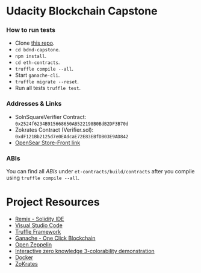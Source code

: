 # Udacity Blockchain Capstone

### How to run tests

* Clone [this repo](https://github.com/muradmm83/bdnd-capstone).
* `cd bdnd-capstone`.
* `npm install`.
* `cd eth-contracts`.
* `truffle compile --all`.
* Start `ganache-cli`.
* `truffle migrate --reset`.
* Run all tests `truffle test`.

### Addresses & Links
* SolnSquareVerifier Contract: `0x2524f6234B915668650AB522198B0BdB2DF3B70d`
* Zokrates Contract (Verifier.sol): `0xdF121Bb2125d7e0EAdcaE72E83EBfDB03E9AD842`
* [OpenSear Store-Front link](https://rinkeby.opensea.io/category/muradmmakhashin)

### ABIs
You can find all *ABIs* under `et-contracts/build/contracts` after you compile using `truffle compile --all`.

# Project Resources

* [Remix - Solidity IDE](https://remix.ethereum.org/)
* [Visual Studio Code](https://code.visualstudio.com/)
* [Truffle Framework](https://truffleframework.com/)
* [Ganache - One Click Blockchain](https://truffleframework.com/ganache)
* [Open Zeppelin ](https://openzeppelin.org/)
* [Interactive zero knowledge 3-colorability demonstration](http://web.mit.edu/~ezyang/Public/graph/svg.html)
* [Docker](https://docs.docker.com/install/)
* [ZoKrates](https://github.com/Zokrates/ZoKrates)
